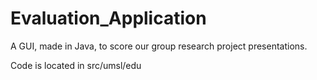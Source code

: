 # Evaluation_Application
A GUI, made in Java, to score our group research project presentations.

Code is located in src/umsl/edu
